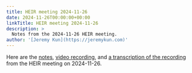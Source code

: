 ```yaml
---
title: HEIR meeting 2024-11-26
date: 2024-11-26T00:00:00+00:00
linkTitle: HEIR meeting 2024-11-26
description: >
  Notes from the 2024-11-26 HEIR meeting.
author: '[Jeremy Kun](https://jeremykun.com)'
---
```


Here are the
[notes](https://docs.google.com/document/d/10WTpdVaLz4mgmTwlJ3lVMGD4qmiNEl2Uvt3R3h0XFmc/edit?hl=en&forcehl=1&tab=t.0#heading=h.w3lar3vbuip1),
[video recording](https://drive.google.com/file/d/13yvX_ap09tTqwJsdABDf3WDl79GF3bJx/view?usp=sharing),
and
[a transcription of the recording](https://docs.google.com/document/d/1s5iXtOSpIDJX3JOEB5gQqUPm5lo1gLpRUM10pBfAdoo/edit?usp=sharing)
from the HEIR meeting on 2024-11-26.

